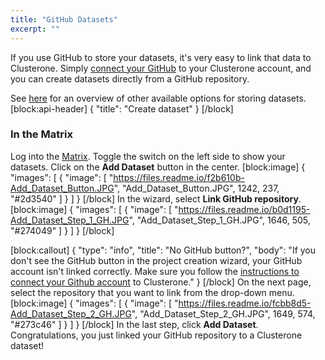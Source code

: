 ```yaml
---
title: "GitHub Datasets"
excerpt: ""
---
```

If you use GitHub to store your datasets, it's very easy to link that data to Clusterone. Simply [connect your GitHub](doc:github-account) to your Clusterone account, and you can create datasets directly from a GitHub repository.

See [here](doc:data-on-clusterone) for an overview of other available options for storing datasets.
[block:api-header]
{
  "title": "Create dataset"
}
[/block]
### In the Matrix
Log into the [Matrix](https://clusterone.com/matrix). Toggle the switch on the left side to show your datasets. Click on the **Add Dataset** button in the center.
[block:image]
{
  "images": [
    {
      "image": [
        "https://files.readme.io/f2b610b-Add_Dataset_Button.JPG",
        "Add_Dataset_Button.JPG",
        1242,
        237,
        "#2d3540"
      ]
    }
  ]
}
[/block]
In the wizard, select **Link GitHub repository**.
[block:image]
{
  "images": [
    {
      "image": [
        "https://files.readme.io/b0d1195-Add_Dataset_Step_1_GH.JPG",
        "Add_Dataset_Step_1_GH.JPG",
        1646,
        505,
        "#274049"
      ]
    }
  ]
}
[/block]

[block:callout]
{
  "type": "info",
  "title": "No GitHub button?",
  "body": "If you don't see the GitHub button in the project creation wizard, your GitHub account isn't linked correctly. Make sure you follow the [instructions to connect your Github account](doc:github-account) to Clusterone."
}
[/block]
On the next page, select the repository that you want to link from the drop-down menu.
[block:image]
{
  "images": [
    {
      "image": [
        "https://files.readme.io/fcbb8d5-Add_Dataset_Step_2_GH.JPG",
        "Add_Dataset_Step_2_GH.JPG",
        1649,
        574,
        "#273c46"
      ]
    }
  ]
}
[/block]
In the last step, click **Add Dataset**. Congratulations, you just linked your GitHub repository to a Clusterone dataset!